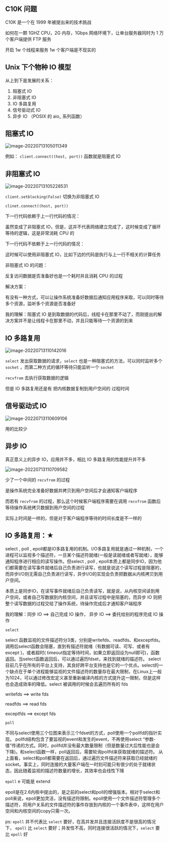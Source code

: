 ## C10K 问题

C10K 是一个在 1999 年被提出来的技术挑战

如何在一颗 1GHZ CPU，2G 内存，1Gbps 网络环境下，让单台服务器同时为 1 万个客户端提供 FTP 服务



开启 1w 个线程来服务 1w 个客户端是不现实的





## Unix 下个物种 IO 模型

从上到下是发展的关系：

1. 阻塞式 IO
2. 非阻塞式 IO
3. IO 多路复用
4. 信号驱动式 IO
5. 异步 IO （POSIX 的 aio_ 系列函数）







## 阻塞式 IO

![image-20220713105011349](02-Python.assets/image-20220713105011349.png)

例如： `client.connect((host, port))` 函数就是阻塞式 IO



## 非阻塞式 IO

![image-20220713105228531](02-Python.assets/image-20220713105228531.png)

`client.setblocking(False)` 切换为非阻塞式 IO

`clinet.connect((host, port))`



下一行代码依赖于上一行代码的情况：

虽然变成了非阻塞式 IO，但是，这并不代表网络建立完成了，这时候变成了循环等待的逻辑，这是非常消耗 CPU 的



下一行代码不依赖于上一行代码的情况：

这时候可以使用非阻塞式 IO，比如下边的代码是执行与上一行不相关的计算任务



非阻塞式 IO 的问题：

反复访问数据是否准备好也是一个耗时并且消耗 CPU 的过程

解决方案：

有没有一种方式，可以让操作系统准备好数据后通知应用程序来取，可以同时等待多个资源，监听多个资源是否准备好

我的理解：阻塞式 IO 是到取数据的代码后，线程卡在那里不动了，而刚提出的解决方案并不是让线程卡在那里不动，并且只能等待一个资源的到来



## IO 多路复用

![image-20220713110142016](02-Python.assets/image-20220713110142016.png)

`select` 发出获取数据的请求，`select` 也是一种阻塞式的方法，可以同时监听多个 `socket` ，而第二种方式的循环等待只能监听一个 `socket`

`recvfrom` 去执行获取数据的逻辑

但是 IO 多路复用还是有 把内核数据复制到用户空间的 过程时间



## 信号驱动式 IO

![image-20220713110609106](02-Python.assets/image-20220713110609106.png)

用的比较少



## 异步 IO

真正意义上的异步 IO，应用并不多，相比 IO 多路复用的性能提升并不多

![image-20220713110709582](02-Python.assets/image-20220713110709582.png)

少了一个中间的 `recvfrom` 的过程

是操作系统完全准备好数据并拷贝到用户空间后才会通知客户端程序

而若有 `recvfrom` 的过程，那么这个时候客户端程序需要在调用 `recvfrom` 函数后等待操作系统拷贝数据到用户空间的过程

实际上时间是一样的，但是对于客户端程序等待的时间长度是不一样的





## IO 多路复用：★

select , poll , epoll都是IO多路复用的机制。I/O多路复用就是通过一种机制，一个进程可以监视多个描述符，一旦某个描述符就绪(一般是读就绪或者写就绪），能够通知程序进行相应的读写操作。但select , poll , epoll本质上都是同步IO，因为他们都需要在读写事件就绪后自己负责进行读写，也就是说这个读写过程是阻塞的，而异步I/O则无需自己负责进行读写，异步I/O的实现会负责把数据从内核拷贝到用户空间。

本质上是同步IO，在读写事件就绪后自己负责读写，就是说，从内核空间读到用户空间，或者自己写数据到内核空间，并且读写过程中是阻塞的，而异步 IO 则把整个读写数据的过程交给了操作系统，待操作完成后才通知客户端程序

我的理解：同步 IO ==> 自己完成 IO 操作， 异步 IO ==> 委托给别的程序完成 IO 操作



`select`

select 函数监视的文件描述符分3类，分别是writefds、readfds、和exceptfds。调用后select函数会阻塞，直到有描述符就绪（有数据可读、可写、或者有except )，或者超时( timeout指定等待时间，如果立即返回设为null即可)，函数返回。当select函数返回后，可以通过遍历fdset，来找到就绪的描述符。
select目前几乎在所有的平台上支持，其良好跨平台支持也是它的一个优点。select的一个缺点在于单个进程能够监视的文件描述符的数量存在最大限制，在Linux上一般为1024，可以通过修改宏定义甚至重新编译内核的方式提升这一限制，但是这样也会造成效率的降低。select 被调用的时候会去遍历所有的 fds

writefds ==> write fds

readfds ==> read fds

exceptfds ==> except fds



`poll`

不同与select使用三个位图来表示三个fdset的方式，poll使用一个pollfd的指针实现。
pollfd结构包含了要监视的event和发生的event，不再使用select “参数-值”传递的方式。同时，pollfd并没有最大数量限制（但是数量过大后性能也是会下降)。和select函数一样，poll返回后，需要轮询pollfd来获取就绪的描述符。
从上面看，select和poll都需要在返回后，通过遍历文件描述符来获取已经就绪的socket。事实上，同时连接的大量客户端在一时刻可能只有很少的处于就绪状态，因此随着监视的描述符数量的增长，其效率也会线性下降



`epoll` e 可能是 extend 

epoll是在2.6内核中提出的，是之前的select和poll的增强版本。相对于select和poll来说，epoll更加灵活，没有描述符限制。epoll使用一个文件描述符管理多个描述符，将用户关系的文件描述符的事件存放到内核的一个事件表中，这样在用户空间和内核空间的copy只需一次。



ps: `epoll` 并不代表比 `select` 要好，在高并发并且连接活跃度不是很高的情况下， `epoll` 比 `select` 要好；并发性不高，同时连接很活跃的情况下，`select` 要比 `epoll` 好